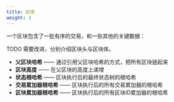 ```yaml
---
title: 区块
weight: 3
---
```


一个区块包含了一批有序的交易，和一些其他的关键数据：

<!--more-->

TODO 需要改进，分别介绍区块头与区块体。

- **父区块哈希** —— 通过引用父区块哈希的方式，把所有区块链起来
- **区块高度** —— 在父区块的高度上递增
- **状态根哈希** —— 区块执行后的最终状态树的根哈希
- **交易累加器根哈希** —— 区块执行后的所有交易累加器的根哈希
- **区块累加器根哈希** —— 区块执行后的所有区块ID累加器的根哈希